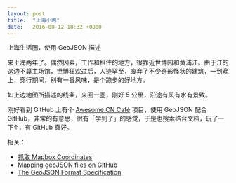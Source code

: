 ```yaml
---
layout: post
title:  "上海小跑"
date:   2016-08-12 18:32 +0800
---
```


<script src="https://embed.github.com/view/geojson/placeless/placeless.github.io/master/files/data/running.geojson?height=420&width=740"></script>

<figcaption>上海生活圈，使用 GeoJSON 描述</figcaption>

来上海两年了。偶然因素，工作和租住的地方，很靠近世博园和黄浦江。由于江的这边不算主场馆，世博狂欢过后，人迹罕至，废弃了不少奇形怪状的建筑，一到晚上，穿行期间，别有一番风味，是个跑步的好地方。

如上边地图所描述的线条，来回一圈，刚好 5 公里，沿途有风有水有景致。

刚好看到 GitHub 上有个 [Awesome CN Café](https://github.com/ElaWorkshop/awesome-cn-cafe) 项目，使用 GeoJSON 配合 GitHub，非常的有意思，很有「学到了」的感觉，于是也搜索结合文档，玩了一下↑，有 GitHub 真好。

相关：

- [抓取 Mapbox Coordinates](https://www.mapbox.com/mapbox-gl-js/example/mouse-position/)
- [Mapping geoJSON files on GitHub](https://help.github.com/articles/mapping-geojson-files-on-github/)
- [The GeoJSON Format Specification](http://geojson.org/geojson-spec.html)
